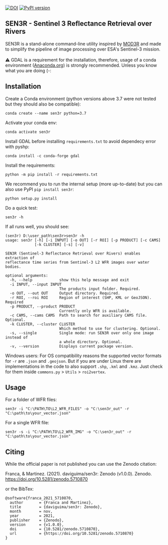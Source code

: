 [![DOI](https://zenodo.org/badge/233877233.svg)](https://zenodo.org/badge/latestdoi/233877233)
[![PyPI version](https://badge.fury.io/py/sen3r.svg)](https://badge.fury.io/py/sen3r)
## SEN3R - Sentinel 3 Reflectance Retrieval over Rivers

SEN3R is a stand-alone command-line utility inspired by [MOD3R](https://hybam.obs-mip.fr/software-2/) and made to simplify the pipeline of image 
processing over ESA's Sentinel-3 mission. 
<br>
<br>
⚠️ GDAL is a requirement for the installation, therefore, 
usage of a conda environment 
([Anaconda.org](https://www.anaconda.com/products/individual)) 
is strongly recommended. Unless you know what you are doing (-:

## Installation
Create a Conda environment (python versions above 3.7 were not tested but they should also be compatible):
```
conda create --name sen3r python=3.7
```
Activate your conda env:
```
conda activate sen3r
```
Install GDAL before installing `requirements.txt` to avoid dependecy error with pyshp:
```
conda install -c conda-forge gdal
```
Install the requirements:
```
python -m pip install -r requirements.txt
```
We recommend you to run the internal setup (more up-to-date) but you can also use PyPI `pip install sen3r`:
```
python setup.py install 
```
Do a quick test:
```
sen3r -h 
```
If all runs well, you should see:
```
(sen3r) D:\user_path\sen3r>sen3r -h
usage: sen3r [-h] [-i INPUT] [-o OUT] [-r ROI] [-p PRODUCT] [-c CAMS]
             [-k CLUSTER] [-s] [-v]

SEN3R (Sentinel-3 Reflectance Retrieval over Rivers) enables extraction of
reflectance time series from Sentinel-3 L2 WFR images over water bodies.

optional arguments:
  -h, --help            show this help message and exit
  -i INPUT, --input INPUT
                        The products input folder. Required.
  -o OUT, --out OUT     Output directory. Required.
  -r ROI, --roi ROI     Region of interest (SHP, KML or GeoJSON). Required
  -p PRODUCT, --product PRODUCT
                        Currently only WFR is available.
  -c CAMS, --cams CAMS  Path to search for auxiliary CAMS file. Optional.
  -k CLUSTER, --cluster CLUSTER
                        Which method to use for clustering. Optional.
  -s, --single          Single mode: run SEN3R over only one image instead of
                        a whole directory. Optional.
  -v, --version         Displays current package version.
```

Windows users: For OS compatibility reasons the supported vector formats for `-r` are `.json` and `.geojson`. But if you are under Linux there are implementations in the code to also support `.shp`, `.kml` and `.kmz`. Just check for them inside `commons.py` > `Utils` > `roi2vertex`.

## Usage 

For a folder of WFR files:
```
sen3r -i "C:\PATH\TO\L2_WFR_FILES" -o "C:\sen3r_out" -r "C:\path\to\your_vector.json"
```

For a single WFR file:
```
sen3r -s -i "C:\PATH\TO\L2_WFR_IMG" -o "C:\sen3r_out" -r "C:\path\to\your_vector.json"
```

## Citing
While the official paper is not published you can use the Zenodo citation:

Franca, & Martinez. (2021). daviguima/sen3r: Zenodo (v1.0.0). Zenodo. https://doi.org/10.5281/zenodo.5710870

or the BibTex:
```
@software{franca_2021_5710870,
  author       = {Franca and Martinez},
  title        = {daviguima/sen3r: Zenodo},
  month        = nov,
  year         = 2021,
  publisher    = {Zenodo},
  version      = {v1.0.0},
  doi          = {10.5281/zenodo.5710870},
  url          = {https://doi.org/10.5281/zenodo.5710870}
}
```
